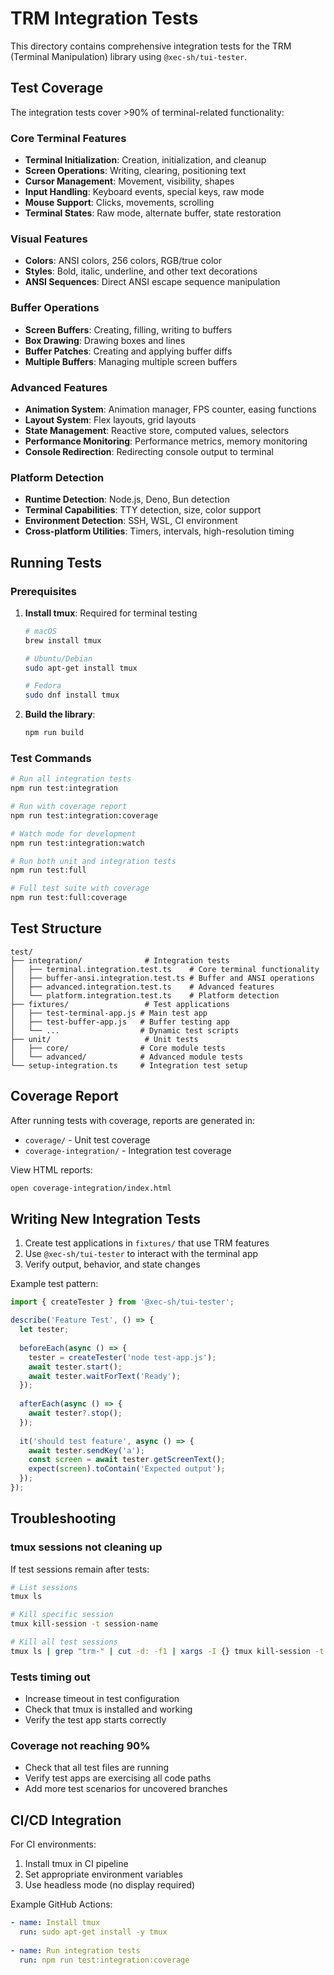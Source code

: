 # TRM Integration Tests

This directory contains comprehensive integration tests for the TRM (Terminal Manipulation) library using `@xec-sh/tui-tester`.

## Test Coverage

The integration tests cover >90% of terminal-related functionality:

### Core Terminal Features
- **Terminal Initialization**: Creation, initialization, and cleanup
- **Screen Operations**: Writing, clearing, positioning text
- **Cursor Management**: Movement, visibility, shapes
- **Input Handling**: Keyboard events, special keys, raw mode
- **Mouse Support**: Clicks, movements, scrolling
- **Terminal States**: Raw mode, alternate buffer, state restoration

### Visual Features
- **Colors**: ANSI colors, 256 colors, RGB/true color
- **Styles**: Bold, italic, underline, and other text decorations
- **ANSI Sequences**: Direct ANSI escape sequence manipulation

### Buffer Operations
- **Screen Buffers**: Creating, filling, writing to buffers
- **Box Drawing**: Drawing boxes and lines
- **Buffer Patches**: Creating and applying buffer diffs
- **Multiple Buffers**: Managing multiple screen buffers

### Advanced Features
- **Animation System**: Animation manager, FPS counter, easing functions
- **Layout System**: Flex layouts, grid layouts
- **State Management**: Reactive store, computed values, selectors
- **Performance Monitoring**: Performance metrics, memory monitoring
- **Console Redirection**: Redirecting console output to terminal

### Platform Detection
- **Runtime Detection**: Node.js, Deno, Bun detection
- **Terminal Capabilities**: TTY detection, size, color support
- **Environment Detection**: SSH, WSL, CI environment
- **Cross-platform Utilities**: Timers, intervals, high-resolution timing

## Running Tests

### Prerequisites

1. **Install tmux**: Required for terminal testing
   ```bash
   # macOS
   brew install tmux
   
   # Ubuntu/Debian
   sudo apt-get install tmux
   
   # Fedora
   sudo dnf install tmux
   ```

2. **Build the library**:
   ```bash
   npm run build
   ```

### Test Commands

```bash
# Run all integration tests
npm run test:integration

# Run with coverage report
npm run test:integration:coverage

# Watch mode for development
npm run test:integration:watch

# Run both unit and integration tests
npm run test:full

# Full test suite with coverage
npm run test:full:coverage
```

## Test Structure

```
test/
├── integration/              # Integration tests
│   ├── terminal.integration.test.ts    # Core terminal functionality
│   ├── buffer-ansi.integration.test.ts # Buffer and ANSI operations
│   ├── advanced.integration.test.ts    # Advanced features
│   └── platform.integration.test.ts    # Platform detection
├── fixtures/                 # Test applications
│   ├── test-terminal-app.js # Main test app
│   ├── test-buffer-app.js   # Buffer testing app
│   └── ...                  # Dynamic test scripts
├── unit/                     # Unit tests
│   ├── core/                # Core module tests
│   └── advanced/            # Advanced module tests
└── setup-integration.ts     # Integration test setup

```

## Coverage Report

After running tests with coverage, reports are generated in:
- `coverage/` - Unit test coverage
- `coverage-integration/` - Integration test coverage

View HTML reports:
```bash
open coverage-integration/index.html
```

## Writing New Integration Tests

1. Create test applications in `fixtures/` that use TRM features
2. Use `@xec-sh/tui-tester` to interact with the terminal app
3. Verify output, behavior, and state changes

Example test pattern:
```typescript
import { createTester } from '@xec-sh/tui-tester';

describe('Feature Test', () => {
  let tester;
  
  beforeEach(async () => {
    tester = createTester('node test-app.js');
    await tester.start();
    await tester.waitForText('Ready');
  });
  
  afterEach(async () => {
    await tester?.stop();
  });
  
  it('should test feature', async () => {
    await tester.sendKey('a');
    const screen = await tester.getScreenText();
    expect(screen).toContain('Expected output');
  });
});
```

## Troubleshooting

### tmux sessions not cleaning up
If test sessions remain after tests:
```bash
# List sessions
tmux ls

# Kill specific session
tmux kill-session -t session-name

# Kill all test sessions
tmux ls | grep "trm-" | cut -d: -f1 | xargs -I {} tmux kill-session -t {}
```

### Tests timing out
- Increase timeout in test configuration
- Check that tmux is installed and working
- Verify the test app starts correctly

### Coverage not reaching 90%
- Check that all test files are running
- Verify test apps are exercising all code paths
- Add more test scenarios for uncovered branches

## CI/CD Integration

For CI environments:
1. Install tmux in CI pipeline
2. Set appropriate environment variables
3. Use headless mode (no display required)

Example GitHub Actions:
```yaml
- name: Install tmux
  run: sudo apt-get install -y tmux
  
- name: Run integration tests
  run: npm run test:integration:coverage
```